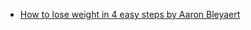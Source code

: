 * [How to lose weight in 4 easy steps by Aaron Bleyaert](https://medium.com/@AaronBleyaert/how-to-lose-weight-in-4-easy-steps-1f135f7e1dec)
